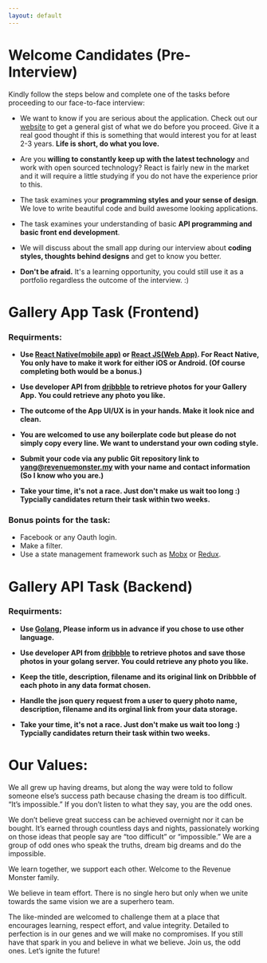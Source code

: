 ```yaml
---
layout: default
---
```


# [](#header-1)Welcome Candidates (Pre-Interview)
 Kindly follow the steps below and complete one of the tasks before proceeding to our face-to-face interview:

* We want to know if you are serious about the application. Check out our [website](http://revenuemonster.my) to get a general gist of what we do before you proceed. Give it a real good thought if this is something that would interest you for at least 2-3 years. **Life is short, do what you love.**

* Are you **willing to constantly keep up with the latest technology** and work with open sourced
technology? React is fairly new in the market and it will require a little studying if you do not have the
experience prior to this.

* The task examines your **programming styles and your sense of design**. We love to write beautiful code and build awesome looking applications. 

* The task examines your understanding of basic **API programming and basic front end development**.

* We will discuss about the small app during our interview about **coding styles, thoughts behind designs** and get to know you better. 

* **Don't be afraid.** It's a learning opportunity, you could still use it as a portfolio regardless the outcome of the interview. :)

# [](#header-1)Gallery App Task (Frontend)

### Requirments:
* **Use [React Native(mobile app)](https://facebook.github.io/react-native/) or [React JS(Web App)](https://facebook.github.io/react/). For React Native, You only have to make it work for either iOS or Android. (Of course completing both would be a bonus.)**

* **Use developer API from [dribbble](http://developer.dribbble.com/v1/) to retrieve photos for your Gallery App. You could retrieve any photo you like.**

* **The outcome of the App UI/UX is in your hands. Make it look nice and clean.**

* **You are welcomed to use any boilerplate code but please do not simply copy every line. We want to understand your own coding style.**

* **Submit your code via any public Git repository link to [yang@revenuemonster.my](yang@revenuemonster.my) with your name and contact information (So I know who you are.)**

* **Take your time, it's not a race. Just don't make us wait too long :) Typcially candidates return their task within two weeks.**


### Bonus points for the task:
* Facebook or any Oauth login.
* Make a filter.
* Use a state management framework such as [Mobx](https://mobx.js.org/) or [Redux](http://redux.js.org/).

# [](#header-1)Gallery API Task (Backend)
### Requirments:
* **Use [Golang](https://golang.org/), Please inform us in advance if you chose to use other language.**

* **Use developer API from [dribbble](http://developer.dribbble.com/v1/) to retrieve photos and save those photos in your golang server. You could retrieve any photo you like.**

* **Keep the title, description, filename and its original link on Dribbble of each photo in any data format chosen.**

* **Handle the json query request from a user to query photo name, description, filename and its orginal link from your data storage.**

* **Take your time, it's not a race. Just don't make us wait too long :) Typcially candidates return their task within two weeks.**

# [](#header-1)Our Values:
We all grew up having dreams, but along the way were told to follow someone else’s success path because chasing the dream is too difficult.  “It’s impossible.”  If you don’t listen to what they say, you are the odd ones.

We don’t believe great success can be achieved overnight nor it can be bought. It’s earned through countless days and nights, passionately working on those ideas that people say are “too difficult” or “impossible.” We are a group of odd ones who speak the truths, dream big dreams and do the impossible. 

We learn together, we support each other. Welcome to the Revenue Monster family.

We believe in team effort. There is no single hero but only when we unite towards the same vision we are a superhero team.

The like-minded are welcomed to challenge them at a place that encourages learning, respect effort, and value integrity. Detailed to perfection is in our genes and we will make no compromises. If you still have that spark in you and believe in what we believe. Join us, the odd ones. Let’s ignite the future! 


